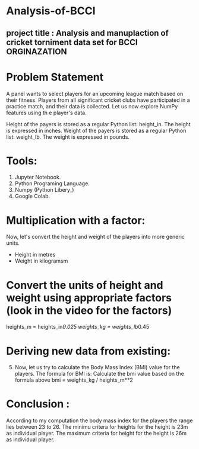 # Analysis-of-BCCI

## project title : Analysis and manuplaction of cricket torniment data set for BCCI ORGINAZATION

# Problem Statement
A panel wants to select players for an upcoming league match based on their 
fitness. Players from all significant cricket clubs have participated in a practice 
match, and their data is collected. Let us now explore NumPy features using th e 
player's data.

Height of the payers is stored as a regular Python list: height_in. The height is expressed in inches.
Weight of the payers is stored as a regular Python list: weight_lb. The weight is expressed in pounds.

# Tools: 
1. Jupyter Notebook.
2. Python Programing Language.
3. Numpy (Python Libery_)
4. Google Colab.

   
# Multiplication with a factor:
Now, let's convert the height and weight of the players into more generic units.
* Height in metres 
* Weight in kilogramsm

# Convert the units of height and weight using appropriate factors (look in the video for the factors)
heights_m = heights_in*0.025
weights_kg = weights_lb*0.45

# Deriving new data from existing:
5. Now, let us try to calculate the Body Mass Index (BMI) value for the players. The formula for BMI is:
Calculate the bmi value based on the formula above
bmi = weights_kg / heights_m**2

# Conclusion :
According to my computation the body mass index for the players the range lies between 23 to 26.
The minimu critera for heights for the height is 23m as individual player.
The maximum criteria for height for the height is 26m as individual player.

